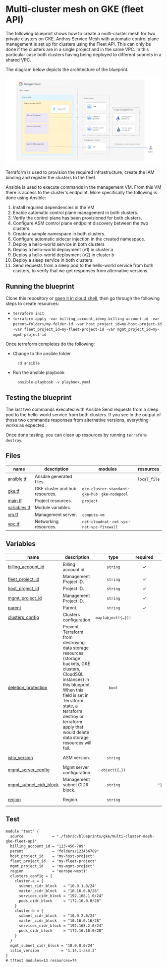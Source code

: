 # Multi-cluster mesh on GKE (fleet API)

The following blueprint shows how to create a multi-cluster mesh for two private clusters on GKE. Anthos Service Mesh with automatic control plane management is set up for clusters using the Fleet API. This can only be done if the clusters are in a single project and in the same VPC. In this particular case both clusters having being deployed to different subnets in a shared VPC.

The diagram below depicts the architecture of the blueprint.

![Architecture diagram](diagram.png)

Terraform is used to provision the required infrastructure, create the IAM binding and register the clusters to the fleet.

Ansible is used to execute commands in the management VM. From this VM there is access to the cluster's endpoint. More specifically the following is done using Ansible:

1. Install required dependencies in the VM
2. Enable automatic control plane management in both clusters.
3. Verify the control plane has been provisioned for both clusters.
4. Configure ASM control plane endpoint discovery between the two clusters.
5. Create a sample namespace in both clusters.
6. Configure automatic sidecar injection in the created namespace.
7. Deploy a hello-world service in both clusters
8. Deploy a hello-world deployment (v1) in cluster a
9. Deploy a hello-world deployment (v2) in cluster b
10. Deploy a sleep service in both clusters.
11. Send requests from a sleep pod to the hello-world service from both clusters, to verify that we get responses from alternative versions.

## Running the blueprint

Clone this repository or [open it in cloud shell](https://ssh.cloud.google.com/cloudshell/editor?cloudshell_git_repo=https%3A%2F%2Fgithub.com%2Fterraform-google-modules%2Fcloud-foundation-fabric&cloudshell_print=cloud-shell-readme.txt&cloudshell_working_dir=blueprints%2Fcloud-operations%2Fmulti-cluster-mesh-gke-fleet-api), then go through the following steps to create resources:

* `terraform init`
* `terraform apply -var billing_account_id=my-billing-account-id -var parent=folders/my-folder-id -var host_project_id=my-host-project-id -var fleet_project_id=my-fleet-project-id -var mgmt_project_id=my-mgmt-project-id`

Once terraform completes do the following:

* Change to the ansible folder

        cd ansible

* Run the ansible playbook

        ansible-playbook -v playbook.yaml

## Testing the blueprint

The last two commands executed with Ansible Send requests from a sleep pod to the hello-world service from both clusters. If you see in the output of those two commands responses from alternative versions, everything works as expected.

Once done testing, you can clean up resources by running `terraform destroy`.

<!-- TFDOC OPTS files:1 -->
<!-- BEGIN TFDOC -->
## Files

| name | description | modules | resources |
|---|---|---|---|
| [ansible.tf](./ansible.tf) | Ansible generated files. |  | <code>local_file</code> |
| [gke.tf](./gke.tf) | GKE cluster and hub resources. | <code>gke-cluster-standard</code> · <code>gke-hub</code> · <code>gke-nodepool</code> |  |
| [main.tf](./main.tf) | Project resources. | <code>project</code> |  |
| [variables.tf](./variables.tf) | Module variables. |  |  |
| [vm.tf](./vm.tf) | Management server. | <code>compute-vm</code> |  |
| [vpc.tf](./vpc.tf) | Networking resources. | <code>net-cloudnat</code> · <code>net-vpc</code> · <code>net-vpc-firewall</code> |  |

## Variables

| name | description | type | required | default |
|---|---|:---:|:---:|:---:|
| [billing_account_id](variables.tf#L17) | Billing account id. | <code>string</code> | ✓ |  |
| [fleet_project_id](variables.tf#L53) | Management Project ID. | <code>string</code> | ✓ |  |
| [host_project_id](variables.tf#L58) | Project ID. | <code>string</code> | ✓ |  |
| [mgmt_project_id](variables.tf#L70) | Management Project ID. | <code>string</code> | ✓ |  |
| [parent](variables.tf#L101) | Parent. | <code>string</code> | ✓ |  |
| [clusters_config](variables.tf#L22) | Clusters configuration. | <code title="map&#40;object&#40;&#123;&#10;  subnet_cidr_block   &#61; string&#10;  master_cidr_block   &#61; string&#10;  services_cidr_block &#61; string&#10;  pods_cidr_block     &#61; string&#10;&#125;&#41;&#41;">map&#40;object&#40;&#123;&#8230;&#125;&#41;&#41;</code> |  | <code title="&#123;&#10;  cluster-a &#61; &#123;&#10;    subnet_cidr_block   &#61; &#34;10.0.1.0&#47;24&#34;&#10;    master_cidr_block   &#61; &#34;10.16.0.0&#47;28&#34;&#10;    services_cidr_block &#61; &#34;192.168.1.0&#47;24&#34;&#10;    pods_cidr_block     &#61; &#34;172.16.0.0&#47;20&#34;&#10;  &#125;&#10;  cluster-b &#61; &#123;&#10;    subnet_cidr_block   &#61; &#34;10.0.2.0&#47;24&#34;&#10;    master_cidr_block   &#61; &#34;10.16.0.16&#47;28&#34;&#10;    services_cidr_block &#61; &#34;192.168.2.0&#47;24&#34;&#10;    pods_cidr_block     &#61; &#34;172.16.16.0&#47;20&#34;&#10;  &#125;&#10;&#125;">&#123;&#8230;&#125;</code> |
| [deletion_protection](variables.tf#L46) | Prevent Terraform from destroying data storage resources (storage buckets, GKE clusters, CloudSQL instances) in this blueprint. When this field is set in Terraform state, a terraform destroy or terraform apply that would delete data storage resources will fail. | <code>bool</code> |  | <code>false</code> |
| [istio_version](variables.tf#L64) | ASM version. | <code>string</code> |  | <code>&#34;1.14.1-asm.3&#34;</code> |
| [mgmt_server_config](variables.tf#L75) | Mgmt server configuration. | <code title="object&#40;&#123;&#10;  disk_size     &#61; number&#10;  disk_type     &#61; string&#10;  image         &#61; string&#10;  instance_type &#61; string&#10;  region        &#61; string&#10;  zone          &#61; string&#10;&#125;&#41;">object&#40;&#123;&#8230;&#125;&#41;</code> |  | <code title="&#123;&#10;  disk_size     &#61; 50&#10;  disk_type     &#61; &#34;pd-ssd&#34;&#10;  image         &#61; &#34;projects&#47;ubuntu-os-cloud&#47;global&#47;images&#47;family&#47;ubuntu-2204-lts&#34;&#10;  instance_type &#61; &#34;n1-standard-2&#34;&#10;  region        &#61; &#34;europe-west1&#34;&#10;  zone          &#61; &#34;europe-west1-c&#34;&#10;&#125;">&#123;&#8230;&#125;</code> |
| [mgmt_subnet_cidr_block](variables.tf#L95) | Management subnet CIDR block. | <code>string</code> |  | <code>&#34;10.0.0.0&#47;28&#34;</code> |
| [region](variables.tf#L106) | Region. | <code>string</code> |  | <code>&#34;europe-west1&#34;</code> |
<!-- END TFDOC -->
## Test

```hcl
module "test" {
  source             = "./fabric/blueprints/gke/multi-cluster-mesh-gke-fleet-api"
  billing_account_id = "123-456-789"
  parent             = "folders/123456789"
  host_project_id    = "my-host-project"
  fleet_project_id   = "my-fleet-project"
  mgmt_project_id    = "my-mgmt-project"
  region             = "europe-west1"
  clusters_config = {
    cluster-a = {
      subnet_cidr_block   = "10.0.1.0/24"
      master_cidr_block   = "10.16.0.0/28"
      services_cidr_block = "192.168.1.0/24"
      pods_cidr_block     = "172.16.0.0/20"
    }
    cluster-b = {
      subnet_cidr_block   = "10.0.2.0/24"
      master_cidr_block   = "10.16.0.16/28"
      services_cidr_block = "192.168.2.0/24"
      pods_cidr_block     = "172.16.16.0/20"
    }
  }
  mgmt_subnet_cidr_block = "10.0.0.0/24"
  istio_version          = "1.14.1-asm.3"
}
# tftest modules=13 resources=74
```
